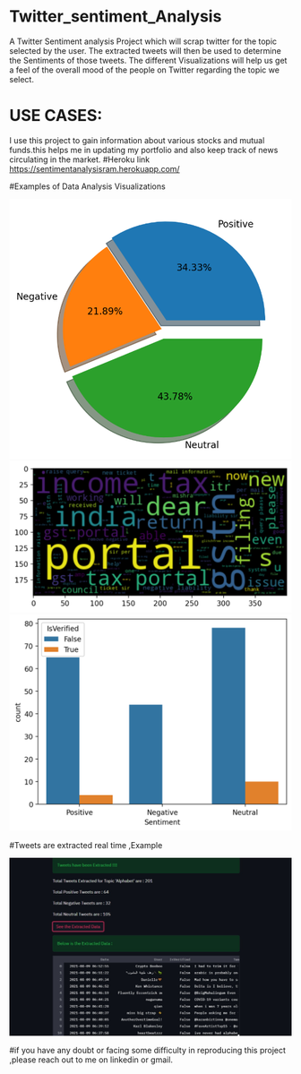 # Twitter_sentiment_Analysis
A Twitter Sentiment analysis Project which will scrap twitter for the topic selected by the user.
The extracted tweets will then be used to determine the Sentiments of those tweets. 
The different Visualizations will help us get a feel of the overall mood of the people on Twitter regarding the topic we select.
# USE CASES:
I use this project to gain information about various stocks and mutual funds.this helps me in updating my portfolio and also keep track of news
circulating in the market.
#Heroku link
https://sentimentanalysisram.herokuapp.com/



#Examples of Data Analysis Visualizations

<img src="images/652cd9a8cd021cbae8599b0095fd4f4d96d95251b80b91ee26fd1f49.png"  title="Pie chart">
<img src="images/fef3eaae643903d284bf326d9768c6a0d52d7c6e96a136b54b1f6d54.png" title ="Word Cloud">
<img src="images/dd1f6562bfd0c8d12af3541f58d8b97a095905c90a52601fda30d2d0.png" title ="count plot">

#Tweets are extracted real time ,Example

<img src="images/WhatsApp Image 2021-08-09 at 12.25.12.jpeg" title ="Alphabet">


#if you have any doubt or facing some difficulty in reproducing this project ,please reach out to me on linkedin or gmail.
